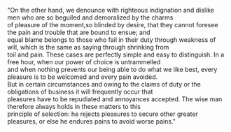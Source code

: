 "On the other hand, we denounce with righteous indignation and dislike men who are so beguiled and demoralized by the charms       
of pleasure of the moment,so blinded by desire, that they cannot foresee the pain and trouble that are bound to ensue; and      
 equal blame belongs to those who fail in their duty through weakness of will, which is the same as saying through shrinking from    
 toil and pain. These cases are perfectly simple and easy to distinguish. In a free hour, when our power of choice is  untrammelled     
 and when nothing prevents our being able to do what we like best, every pleasure is to be welcomed and every pain avoided.        
 But in certain circumstances and owing to the claims of duty or the obligations of business it will frequently occur that   
 pleasures have to be repudiated and annoyances accepted. The wise man therefore always holds in these matters to this       
 principle of selection: he rejects pleasures to secure other greater pleasures, or else he endures pains to avoid worse pains."
